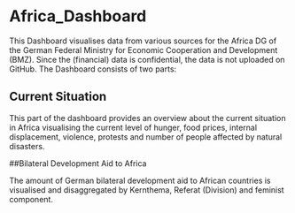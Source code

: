 # Africa_Dashboard

This Dashboard visualises data from various sources for the Africa DG of the German Federal Ministry for Economic Cooperation and Development (BMZ). Since the (financial) data is confidential, the data is not uploaded on GitHub. The Dashboard consists of two parts:

## Current Situation
This part of the dashboard provides an overview about the current situation in Africa visualising the current level of hunger, food prices, internal displacement, violence, protests and number of people affected by natural disasters.

##Bilateral Development Aid to Africa

The amount of German bilateral development aid to African countries is visualised and disaggregated by Kernthema, Referat (Division) and feminist component.
